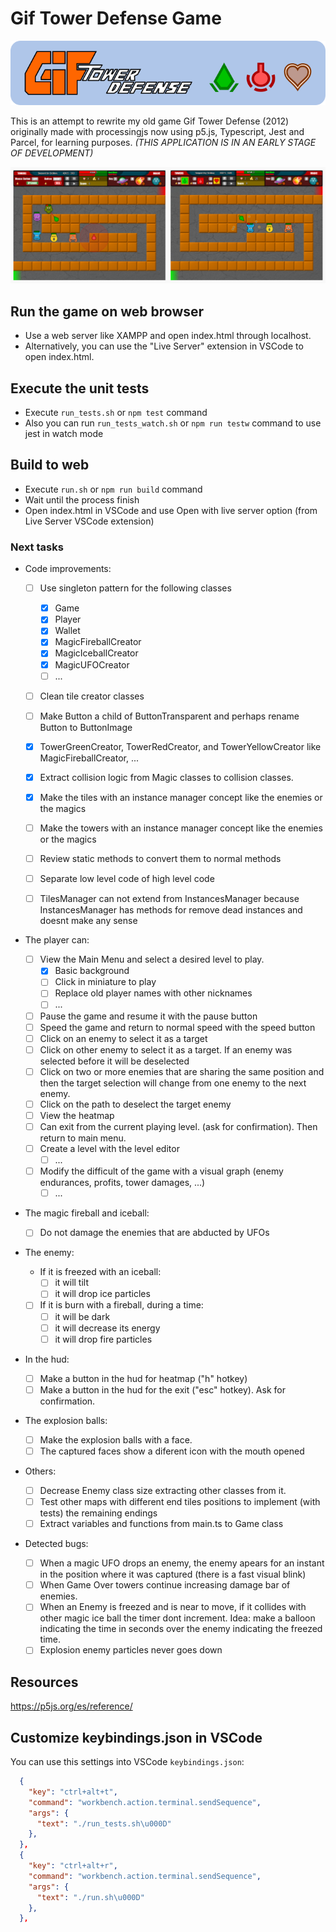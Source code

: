 # Gif Tower Defense Game

![git tower defense banner](https://github.com/darellanodev/gif-tower-defense/blob/main/img/github_readme/banner.png?raw=true)

This is an attempt to rewrite my old game Gif Tower Defense (2012) originally made with processingjs now using p5.js, Typescript, Jest and Parcel, for learning purposes. _(THIS APPLICATION IS IN AN EARLY STAGE OF DEVELOPMENT)_

![git tower defense screenshots](https://github.com/darellanodev/gif-tower-defense/blob/main/img/github_readme/screenshots.png?raw=true)

## Run the game on web browser

- Use a web server like XAMPP and open index.html through localhost.
- Alternatively, you can use the "Live Server" extension in VSCode to open index.html.

## Execute the unit tests

- Execute `run_tests.sh` or `npm test` command
- Also you can run `run_tests_watch.sh` or `npm run testw` command to use jest in watch mode

## Build to web

- Execute `run.sh` or `npm run build` command
- Wait until the process finish
- Open index.html in VSCode and use Open with live server option (from Live Server VSCode extension)

### Next tasks

- Code improvements:

  - [ ] Use singleton pattern for the following classes

    - [x] Game
    - [x] Player
    - [x] Wallet
    - [x] MagicFireballCreator
    - [x] MagicIceballCreator
    - [x] MagicUFOCreator
    - [ ] ...

  - [ ] Clean tile creator classes
  - [ ] Make Button a child of ButtonTransparent and perhaps rename Button to ButtonImage
  - [x] TowerGreenCreator, TowerRedCreator, and TowerYellowCreator like MagicFireballCreator, ...
  - [x] Extract collision logic from Magic classes to collision classes.
  - [x] Make the tiles with an instance manager concept like the enemies or the magics
  - [ ] Make the towers with an instance manager concept like the enemies or the magics
  - [ ] Review static methods to convert them to normal methods
  - [ ] Separate low level code of high level code
  - [ ] TilesManager can not extend from InstancesManager because InstancesManager has methods for remove dead instances and doesnt make any sense

- The player can:

  - [ ] View the Main Menu and select a desired level to play.
    - [x] Basic background
    - [ ] Click in miniature to play
    - [ ] Replace old player names with other nicknames
    - [ ] ...
  - [ ] Pause the game and resume it with the pause button
  - [ ] Speed the game and return to normal speed with the speed button
  - [ ] Click on an enemy to select it as a target
  - [ ] Click on other enemy to select it as a target. If an enemy was selected before it will be deselected
  - [ ] Click on two or more enemies that are sharing the same position and then the target selection will change from one enemy to the next enemy.
  - [ ] Click on the path to deselect the target enemy
  - [ ] View the heatmap
  - [ ] Can exit from the current playing level. (ask for confirmation). Then return to main menu.
  - [ ] Create a level with the level editor
    - [ ] ...
  - [ ] Modify the difficult of the game with a visual graph (enemy endurances, profits, tower damages, ...)
    - [ ] ...

- The magic fireball and iceball:

  - [ ] Do not damage the enemies that are abducted by UFOs

- The enemy:

  - If it is freezed with an iceball:
    - [ ] it will tilt
    - [ ] it will drop ice particles
  - [ ] If it is burn with a fireball, during a time:
    - [ ] it will be dark
    - [ ] it will decrease its energy
    - [ ] it will drop fire particles

- In the hud:

  - [ ] Make a button in the hud for heatmap ("h" hotkey)
  - [ ] Make a button in the hud for the exit ("esc" hotkey). Ask for confirmation.

- The explosion balls:

  - [ ] Make the explosion balls with a face.
  - [ ] The captured faces show a diferent icon with the mouth opened

- Others:

  - [ ] Decrease Enemy class size extracting other classes from it.
  - [ ] Test other maps with different end tiles positions to implement (with tests) the remaining endings
  - [ ] Extract variables and functions from main.ts to Game class

- Detected bugs:

  - [ ] When a magic UFO drops an enemy, the enemy apears for an instant in the position where it was captured (there is a fast visual blink)
  - [ ] When Game Over towers continue increasing damage bar of enemies.
  - [ ] When an Enemy is freezed and is near to move, if it collides with other magic ice ball the timer dont increment. Idea: make a balloon indicating the time in seconds over the enemy indicating the freezed time.
  - [ ] Explosion enemy particles never goes down

## Resources

<https://p5js.org/es/reference/>

## Customize keybindings.json in VSCode

You can use this settings into VSCode `keybindings.json`:

```json
  {
    "key": "ctrl+alt+t",
    "command": "workbench.action.terminal.sendSequence",
    "args": {
      "text": "./run_tests.sh\u000D"
    },
  },
  {
    "key": "ctrl+alt+r",
    "command": "workbench.action.terminal.sendSequence",
    "args": {
      "text": "./run.sh\u000D"
    },
  },
```
